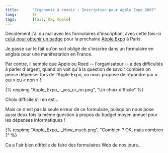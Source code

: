 ```yaml
---
title:      "Ergonomie à revoir : Inscription pour Apple Expo 2007"
lang:       fr
tags:       [fail, UX, Apple]
---
```


Décidément j'ai du mal avec les formulaires d'inscription, avec cette fois-ci [celui pour obtenir un badge](http://www.gldatasystems.fr/apple2007/form/gp.aspx?culture=US&l=1F86174NB2) pour la prochaine [Apple Expo](http://www.apple-expo.com/) à Paris.


Je passe sur le fait qu'on soit obligé de s'inscrire dans un formulaire en anglais pour une manifestation en France.

Par contre, il semble que Apple ou Reed -- l'organisateur -- a des difficultés à parler d'argent, quand on voit qu'à la question de savoir combien on pense dépenser lors de l'Apple Expo, on nous propose de répondre par « oui » ou « non » !

{% respimg "Apple_Expo_-_yes_or_no.png", "Un choix difficile" %}


Choix difficile s'il en est…

Mais ce n'est pas la seule erreur de ce formulaire, puisqu'on nous pose aussi deux fois la même question à propos du budget moyen annuel pour les dépenses informatiques !

{% respimg "Apple_Expo_-_How_much.png", "Combien ? OK, mais combien ?" %}


Ca a l'air bien difficile de faire des formulaires Web de nos jours…
